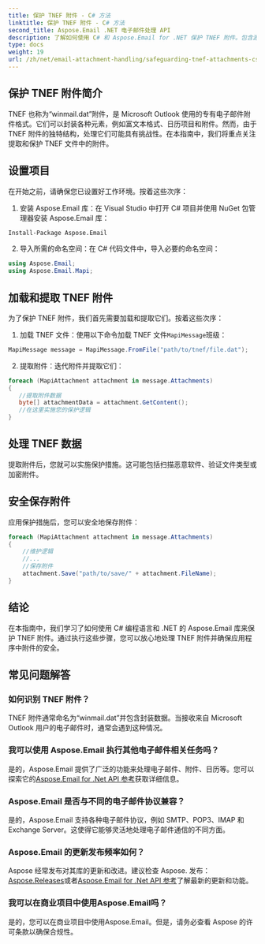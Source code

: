 ```yaml
---
title: 保护 TNEF 附件 - C# 方法
linktitle: 保护 TNEF 附件 - C# 方法
second_title: Aspose.Email .NET 电子邮件处理 API
description: 了解如何使用 C# 和 Aspose.Email for .NET 保护 TNEF 附件。包含源代码的分步指南。
type: docs
weight: 19
url: /zh/net/email-attachment-handling/safeguarding-tnef-attachments-csharp-method/
---
```


## 保护 TNEF 附件简介

TNEF 也称为“winmail.dat”附件，是 Microsoft Outlook 使用的专有电子邮件附件格式。它们可以封装各种元素，例如富文本格式、日历项目和附件。然而，由于 TNEF 附件的独特结构，处理它们可能具有挑战性。在本指南中，我们将重点关注提取和保护 TNEF 文件中的附件。

## 设置项目

在开始之前，请确保您已设置好工作环境。按着这些次序：

1. 安装 Aspose.Email 库：在 Visual Studio 中打开 C# 项目并使用 NuGet 包管理器安装 Aspose.Email 库：

```bash
Install-Package Aspose.Email
```

2. 导入所需的命名空间：在 C# 代码文件中，导入必要的命名空间：

```csharp
using Aspose.Email;
using Aspose.Email.Mapi;
```

## 加载和提取 TNEF 附件

为了保护 TNEF 附件，我们首先需要加载和提取它们。按着这些次序：

1. 加载 TNEF 文件：使用以下命令加载 TNEF 文件`MapiMessage`班级：

```csharp
MapiMessage message = MapiMessage.FromFile("path/to/tnef/file.dat");
```

2. 提取附件：迭代附件并提取它们：

```csharp
foreach (MapiAttachment attachment in message.Attachments)
{
   //提取附件数据
   byte[] attachmentData = attachment.GetContent();
   //在这里实施您的保护逻辑
}
```

## 处理 TNEF 数据

提取附件后，您就可以实施保护措施。这可能包括扫描恶意软件、验证文件类型或加密附件。

## 安全保存附件

应用保护措施后，您可以安全地保存附件：

```csharp
foreach (MapiAttachment attachment in message.Attachments)
{
    //维护逻辑
    //...
    //保存附件
    attachment.Save("path/to/save/" + attachment.FileName);
}
```

## 结论

在本指南中，我们学习了如何使用 C# 编程语言和 .NET 的 Aspose.Email 库来保护 TNEF 附件。通过执行这些步骤，您可以放心地处理 TNEF 附件并确保应用程序中附件的安全。

## 常见问题解答

### 如何识别 TNEF 附件？

TNEF 附件通常命名为“winmail.dat”并包含封装数据。当接收来自 Microsoft Outlook 用户的电子邮件时，通常会遇到这种情况。

### 我可以使用 Aspose.Email 执行其他电子邮件相关任务吗？

是的，Aspose.Email 提供了广泛的功能来处理电子邮件、附件、日历等。您可以探索它的[Aspose.Email for .Net API 参考](https://reference.aspose.com/email/net)获取详细信息。

### Aspose.Email 是否与不同的电子邮件协议兼容？

是的，Aspose.Email 支持各种电子邮件协议，例如 SMTP、POP3、IMAP 和 Exchange Server。这使得它能够灵活地处理电子邮件通信的不同方面。

### Aspose.Email 的更新发布频率如何？

 Aspose 经常发布对其库的更新和改进。建议检查 Aspose. 发布：[Aspose.Releases](https://releases.aspose.com/email/net/)或者[Aspose.Email for .Net API 参考](https://reference.aspose.com/email/net)了解最新的更新和功能。

### 我可以在商业项目中使用Aspose.Email吗？

是的，您可以在商业项目中使用Aspose.Email。但是，请务必查看 Aspose 的许可条款以确保合规性。